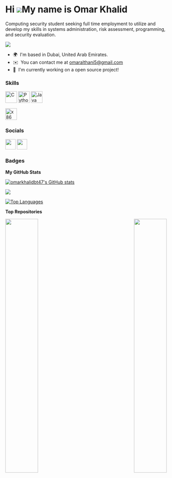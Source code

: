 Hi ![](https://user-images.githubusercontent.com/18350557/176309783-0785949b-9127-417c-8b55-ab5a4333674e.gif)My name is Omar Khalid
===================================================================================================================================

Computing security student seeking full time employment to utilize and develop my skills in systems administration, risk assessment, programming, and security evaluation.

<a href="https://hits.seeyoufarm.com"><img src="https://hits.seeyoufarm.com/api/count/incr/badge.svg?url=https%3A%2F%2Fgithub.com%2FOmarKhalidBT47&count_bg=%2379C83D&title_bg=%23555555&icon=&icon_color=%23E7E7E7&title=hits&edge_flat=false"/></a>
* 🌍  I'm based in Dubai, United Arab Emirates.
* ✉️  You can contact me at [omaralthani5@gmail.com](mailto:omaralthani5@gmail.com)
* 🧠  I'm currently working on a open source project! 

### Skills


<p align="left">
<a href="https://docs.microsoft.com/en-us/cpp/?view=msvc-170" target="_blank" rel="noreferrer"><img src="https://raw.githubusercontent.com/danielcranney/readme-generator/main/public/icons/skills/c-colored.svg" width="36" height="36" alt="C" /></a>
<a href="https://www.python.org/" target="_blank" rel="noreferrer"><img src="https://raw.githubusercontent.com/danielcranney/readme-generator/main/public/icons/skills/python-colored.svg" width="36" height="36" alt="Python" /></a>
<a href="https://www.oracle.com/java/" target="_blank" rel="noreferrer"><img src="https://raw.githubusercontent.com/danielcranney/readme-generator/main/public/icons/skills/java-colored.svg" width="36" height="36" alt="Java" /></a>
</p>
<a href="http://www.egr.unlv.edu/~ed/x86.html" target="_blank" rel="noreferrer"><img src="https://user-images.githubusercontent.com/5421823/62779159-4cf76880-baaa-11e9-8318-e20a1aaa913a.png" width="36" height="36" alt="x86 Assembly" /></a>
</p>




### Socials

<p align="left"> <a href="https://www.github.com/omarkhalidbt47" target="_blank" rel="noreferrer"><img src="https://raw.githubusercontent.com/danielcranney/readme-generator/main/public/icons/socials/github.svg" width="32" height="32" /></a> <a href="https://www.linkedin.com/in/omar-al-thani-667978223" target="_blank" rel="noreferrer"><img src="https://raw.githubusercontent.com/danielcranney/readme-generator/main/public/icons/socials/linkedin.svg" width="32" height="32" /></a></p>

### Badges

<b>My GitHub Stats</b>

<a href="http://www.github.com/omarkhalidbt47"><img src="https://github-readme-stats.vercel.app/api?username=omarkhalidbt47&show_icons=true&hide=&count_private=true&title_color=0891b2&text_color=ffffff&icon_color=0891b2&bg_color=1c1917&hide_border=true&show_icons=true" alt="omarkhalidbt47's GitHub stats" /></a>

<a href="http://www.github.com/omarkhalidbt47"><img src="https://github-readme-streak-stats.herokuapp.com/?user=omarkhalidbt47&stroke=ffffff&background=1c1917&ring=0891b2&fire=0891b2&currStreakNum=ffffff&currStreakLabel=0891b2&sideNums=ffffff&sideLabels=ffffff&dates=ffffff&hide_border=true" /></a>

<a href="https://github.com/omarkhalidbt47" align="left"><img src="https://github-readme-stats.vercel.app/api/top-langs/?username=omarkhalidbt47&langs_count=10&title_color=0891b2&text_color=ffffff&icon_color=0891b2&bg_color=1c1917&hide_border=true&locale=en&custom_title=Top%20%Languages" alt="Top Languages" /></a>

<b>Top Repositories</b>

<div width="100%" align="center"><a href="https://github.com/omarkhalidbt47/Project03-Medical-Record-System" align="left"><img align="left" width="45%" src="https://github-readme-stats.vercel.app/api/pin/?username=omarkhalidbt47&repo=Project03-Medical-Record-System&title_color=0891b2&text_color=ffffff&icon_color=0891b2&bg_color=1c1917&hide_border=true&locale=en" /></a><a href="https://github.com/omarkhalidbt47/Tic-Tac-Toe-Game-Omar" align="right"><img align="right" width="45%" src="https://github-readme-stats.vercel.app/api/pin/?username=omarkhalidbt47&repo=Tic-Tac-Toe-Game-Omar&title_color=0891b2&text_color=ffffff&icon_color=0891b2&bg_color=1c1917&hide_border=true&locale=en" /></a></div><br /><br /><br /><br /><br /><br /><br />
